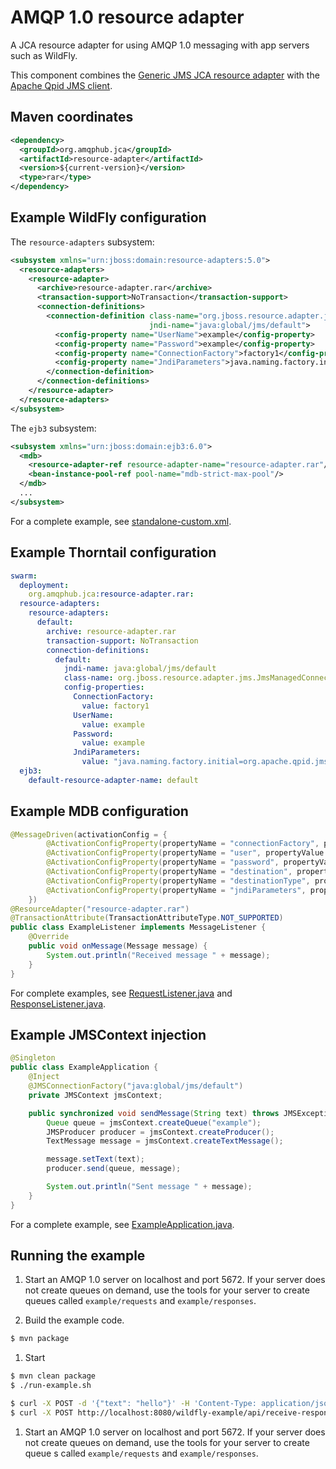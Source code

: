 # AMQP 1.0 resource adapter

A JCA resource adapter for using AMQP 1.0 messaging with app servers
such as WildFly.

This component combines the
[Generic JMS JCA resource adapter](https://github.com/jms-ra/generic-jms-ra)
with the
[Apache Qpid JMS client](https://qpid.apache.org/components/jms/index.html).

## Maven coordinates

```xml
<dependency>
  <groupId>org.amqphub.jca</groupId>
  <artifactId>resource-adapter</artifactId>
  <version>${current-version}</version>
  <type>rar</type>
</dependency>
```

## Example WildFly configuration

The `resource-adapters` subsystem:

```xml
<subsystem xmlns="urn:jboss:domain:resource-adapters:5.0">
  <resource-adapters>
    <resource-adapter>
      <archive>resource-adapter.rar</archive>
      <transaction-support>NoTransaction</transaction-support>
      <connection-definitions>
        <connection-definition class-name="org.jboss.resource.adapter.jms.JmsManagedConnectionFactory"
                               jndi-name="java:global/jms/default">
          <config-property name="UserName">example</config-property>
          <config-property name="Password">example</config-property>
          <config-property name="ConnectionFactory">factory1</config-property>
          <config-property name="JndiParameters">java.naming.factory.initial=org.apache.qpid.jms.jndi.JmsInitialContextFactory;connectionFactory.factory1=amqp://localhost:5672</config-property>
        </connection-definition>
      </connection-definitions>
    </resource-adapter>
  </resource-adapters>
</subsystem>
```

The `ejb3` subsystem:

```xml
<subsystem xmlns="urn:jboss:domain:ejb3:6.0">
  <mdb>
    <resource-adapter-ref resource-adapter-name="resource-adapter.rar"/>
    <bean-instance-pool-ref pool-name="mdb-strict-max-pool"/>
  </mdb>
  ...
</subsystem>
```

For a complete example, see
[standalone-custom.xml](wildfly-example/standalone-custom.xml).

## Example Thorntail configuration

```yaml
swarm:
  deployment:
    org.amqphub.jca:resource-adapter.rar:
  resource-adapters:
    resource-adapters:
      default:
        archive: resource-adapter.rar
        transaction-support: NoTransaction
        connection-definitions:
          default:
            jndi-name: java:global/jms/default
            class-name: org.jboss.resource.adapter.jms.JmsManagedConnectionFactory
            config-properties:
              ConnectionFactory:
                value: factory1
              UserName:
                value: example
              Password:
                value: example
              JndiParameters:
                value: "java.naming.factory.initial=org.apache.qpid.jms.jndi.JmsInitialContextFactory;connectionFactory.factory1=amqp://${env.MESSAGING_SERVICE_HOST:localhost}:${env.MESSAGING_SERVICE_PORT:5672}"
  ejb3:
    default-resource-adapter-name: default
```

## Example MDB configuration

```java
@MessageDriven(activationConfig = {
        @ActivationConfigProperty(propertyName = "connectionFactory", propertyValue = "factory1"),
        @ActivationConfigProperty(propertyName = "user", propertyValue = "example"),
        @ActivationConfigProperty(propertyName = "password", propertyValue = "example"),
        @ActivationConfigProperty(propertyName = "destination", propertyValue = "queue1"),
        @ActivationConfigProperty(propertyName = "destinationType", propertyValue = "javax.jms.Queue"),
        @ActivationConfigProperty(propertyName = "jndiParameters", propertyValue = "java.naming.factory.initial=org.apache.qpid.jms.jndi.JmsInitialContextFactory;connectionFactory.factory1=amqp://localhost:5672;queue.queue1=example"),
    })
@ResourceAdapter("resource-adapter.rar")
@TransactionAttribute(TransactionAttributeType.NOT_SUPPORTED)
public class ExampleListener implements MessageListener {
    @Override
    public void onMessage(Message message) {
        System.out.println("Received message " + message);
    }
}
```

For complete examples, see
[RequestListener.java](wildfly-example/src/main/java/org/amqphub/jca/example/RequestListener.java)
and
[ResponseListener.java](wildfly-example/src/main/java/org/amqphub/jca/example/ResponseListener.java).

## Example JMSContext injection

```java
@Singleton
public class ExampleApplication {
    @Inject
    @JMSConnectionFactory("java:global/jms/default")
    private JMSContext jmsContext;

    public synchronized void sendMessage(String text) throws JMSException {
        Queue queue = jmsContext.createQueue("example");
        JMSProducer producer = jmsContext.createProducer();
        TextMessage message = jmsContext.createTextMessage();

        message.setText(text);
        producer.send(queue, message);

        System.out.println("Sent message " + message);
    }
}
```

For a complete example, see
[ExampleApplication.java](wildfly-example/src/main/java/org/amqphub/jca/example/ExampleApplication.java).

## Running the example

1. Start an AMQP 1.0 server on localhost and port 5672.  If your
   server does not create queues on demand, use the tools for your
   server to create queues called `example/requests` and
   `example/responses`.

1. Build the example code.

```sh
$ mvn package
```

1. Start


```sh
$ mvn clean package
$ ./run-example.sh

$ curl -X POST -d '{"text": "hello"}' -H 'Content-Type: application/json' http://localhost:8080/wildfly-example/api/send-request && echo
$ curl -X POST http://localhost:8080/wildfly-example/api/receive-response && echo
```

<!-- # AMQP 1.0 resource adapter - Thorntail example -->

1. Start an AMQP 1.0 server on localhost and port 5672.  If your
   server does not create queues on demand, use the tools for your
   server to create queue
s called `example/requests` and
   `example/responses`.

<!-- 2. Build and run the example code. -->

<!--         $ mvn thorntail:run -->

<!-- 3. In another shell, use `curl` to send text to the `send-request` endpoint. -->

<!--         $ curl -X POST -d '{"text": "hello"}' -H 'Content-Type: application/json' http://localhost:8080/api/send-request -->
<!--         ID:4a63adc0-547c-4881-bc3e-3c8eb7007648:2:1:1-1 -->

<!-- 4. Use `curl` again to get the response from the `receive-response` endpoint. -->

<!--         $ curl -X POST http://localhost:8080/api/receive-response -->
<!--         ID:4a63adc0-547c-4881-bc3e-3c8eb7007648:2:1:1-1: HELLO -->
